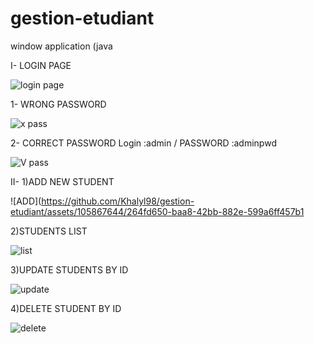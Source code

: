 # gestion-etudiant
window application (java

I- LOGIN PAGE 

![login page ](https://github.com/Khalyl98/gestion-etudiant/assets/105867644/b56589c2-51e8-41c5-9858-36d3f09cb9e3)

1- WRONG PASSWORD 

![x pass](https://github.com/Khalyl98/gestion-etudiant/assets/105867644/22f33ef1-a208-4645-af2a-b1c899f47bed)

2- CORRECT PASSWORD 
Login :admin  /  PASSWORD :adminpwd

![V pass](https://github.com/Khalyl98/gestion-etudiant/assets/105867644/39e2eb17-4c60-4df1-81ca-90c175fb049b)

II- 1)ADD NEW STUDENT


![ADD](https://github.com/Khalyl98/gestion-etudiant/assets/105867644/264fd650-baa8-42bb-882e-599a6ff457b1

2)STUDENTS LIST 


![list](https://github.com/Khalyl98/gestion-etudiant/assets/105867644/43a2e14d-eb06-4477-af75-dc5d8c06b018)


3)UPDATE STUDENTS BY ID

![update](https://github.com/Khalyl98/gestion-etudiant/assets/105867644/a2d3d48a-e62a-4e4a-9b6d-cc5e3a1af244)


4)DELETE STUDENT BY ID

![delete](https://github.com/Khalyl98/gestion-etudiant/assets/105867644/1402423d-6318-4af6-b93d-05d08fa7c7e1)







